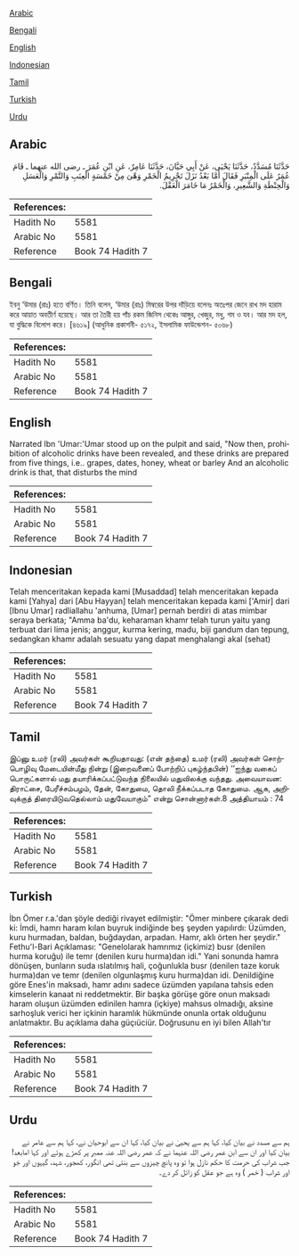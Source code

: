 [Arabic](#arabic)

[Bengali](#bengali)

[English](#english)

[Indonesian](#indonesian)

[Tamil](#tamil)

[Turkish](#turkish)

[Urdu](#urdu)

## Arabic


<div dir="rtl" lang="ar" style={{fontSize:'larger',backgroundColor:'#f8f9fa',padding:20}}>
حَدَّثَنَا مُسَدَّدٌ، حَدَّثَنَا يَحْيَى، عَنْ أَبِي حَيَّانَ، حَدَّثَنَا عَامِرٌ، عَنِ ابْنِ عُمَرَ ـ رضى الله عنهما ـ قَامَ عُمَرُ عَلَى الْمِنْبَرِ فَقَالَ أَمَّا بَعْدُ نَزَلَ تَحْرِيمُ الْخَمْرِ وَهْىَ مِنْ خَمْسَةٍ الْعِنَبِ وَالتَّمْرِ وَالْعَسَلِ وَالْحِنْطَةِ وَالشَّعِيرِ، وَالْخَمْرُ مَا خَامَرَ الْعَقْلَ‏.‏
</div>
<div style={{backgroundColor:'#f8f9fa',padding:20, marginBottom: 10}}><table> <thead> <tr> <th>References:</th> <th></th> </tr> </thead> <tbody><tr><td>Hadith No</td><td>5581</td></tr><tr><td>Arabic No</td><td>5581</td></tr><tr><td>Reference</td><td>Book 74 Hadith 7</td></tr></tbody></table></div>

## Bengali


<div dir="ltr" lang="bn" style={{fontSize:'larger',backgroundColor:'#f8f9fa',padding:20}}>
ইবনু ‘উমার (রাঃ) হতে বর্ণিত। তিনি বলেন, ‘উমার (রাঃ) মিম্বরের উপর দাঁড়িয়ে বলেনঃ অতঃপর জেনে রাখ মদ হারাম করে আয়াত অবতীর্ণ হয়েছে। আর তা তৈরী হয় পাঁচ রকম জিনিস থেকেঃ আঙ্গুর, খেজুর, মধু, গম ও যব। আর মদ হল, যা বুদ্ধিকে বিলোপ করে। [৪৬১৯] (আধুনিক প্রকাশনী- ৫১৭২, ইসলামিক ফাউন্ডেশন- ৫০৬৮)
</div>
<div style={{backgroundColor:'#f8f9fa',padding:20, marginBottom: 10}}><table> <thead> <tr> <th>References:</th> <th></th> </tr> </thead> <tbody><tr><td>Hadith No</td><td>5581</td></tr><tr><td>Arabic No</td><td>5581</td></tr><tr><td>Reference</td><td>Book 74 Hadith 7</td></tr></tbody></table></div>

## English


<div dir="ltr" lang="en" style={{fontSize:'larger',backgroundColor:'#f8f9fa',padding:20}}>
Narrated Ibn 'Umar:'Umar stood up on the pulpit and said, "Now then, prohibition of alcoholic drinks have been revealed, and these drinks are prepared from five things, i.e.. grapes, dates, honey, wheat or barley And an alcoholic drink is that, that disturbs the mind
</div>
<div style={{backgroundColor:'#f8f9fa',padding:20, marginBottom: 10}}><table> <thead> <tr> <th>References:</th> <th></th> </tr> </thead> <tbody><tr><td>Hadith No</td><td>5581</td></tr><tr><td>Arabic No</td><td>5581</td></tr><tr><td>Reference</td><td>Book 74 Hadith 7</td></tr></tbody></table></div>

## Indonesian


<div dir="ltr" lang="id" style={{fontSize:'larger',backgroundColor:'#f8f9fa',padding:20}}>
Telah menceritakan kepada kami [Musaddad] telah menceritakan kepada kami [Yahya] dari [Abu Hayyan] telah menceritakan kepada kami ['Amir] dari [Ibnu Umar] radliallahu 'anhuma, [Umar] pernah berdiri di atas mimbar seraya berkata; "Amma ba'du, keharaman khamr telah turun yaitu yang terbuat dari lima jenis; anggur, kurma kering, madu, biji gandum dan tepung, sedangkan khamr adalah sesuatu yang dapat menghalangi akal (sehat)
</div>
<div style={{backgroundColor:'#f8f9fa',padding:20, marginBottom: 10}}><table> <thead> <tr> <th>References:</th> <th></th> </tr> </thead> <tbody><tr><td>Hadith No</td><td>5581</td></tr><tr><td>Arabic No</td><td>5581</td></tr><tr><td>Reference</td><td>Book 74 Hadith 7</td></tr></tbody></table></div>

## Tamil


<div dir="ltr" lang="ta" style={{fontSize:'larger',backgroundColor:'#f8f9fa',padding:20}}>
இப்னு உமர் (ரலி) அவர்கள் கூறியதாவது: (என் தந்தை) உமர் (ரலி) அவர்கள் சொற்பொழிவு மேடையின்மீது நின்று (இறைவனைப் போற்றிப் புகழ்ந்தபின்) ‘‘ஐந்து வகைப் பொருட்களால் மது தயாரிக்கப்பட்டுவந்த நிலையில் மதுவிலக்கு வந்தது. அவையாவன: திராட்சை, பேரீச்சம்பழம், தேன், கோதுமை, தொலி நீக்கப்படாத கோதுமை. ஆக, அறிவுக்குத் திரையிடுவதெல்லாம் மதுவேயாகும்” என்று சொன்னார்கள்.8 அத்தியாயம் : 74
</div>
<div style={{backgroundColor:'#f8f9fa',padding:20, marginBottom: 10}}><table> <thead> <tr> <th>References:</th> <th></th> </tr> </thead> <tbody><tr><td>Hadith No</td><td>5581</td></tr><tr><td>Arabic No</td><td>5581</td></tr><tr><td>Reference</td><td>Book 74 Hadith 7</td></tr></tbody></table></div>

## Turkish


<div dir="ltr" lang="tr" style={{fontSize:'larger',backgroundColor:'#f8f9fa',padding:20}}>
İbn Ömer r.a.'dan şöyle dediği rivayet edilmiştir: "Ömer minbere çıkarak dedi ki: İmdi, hamrı haram kılan buyruk indiğinde beş şeyden yapılırdı: Üzümden, kuru hurmadan, baldan, buğdaydan, arpadan. Hamr, aklı örten her şeydir." Fethu'l-Bari Açıklaması: "Genelolarak hamrımız (içkimiz) busr (denilen hurma koruğu) ile temr (denilen kuru hurma)dan idi." Yani sonunda hamra dönüşen, bunların suda ıslatılmış hali, çoğunlukla busr (denilen taze koruk hurma)dan ve temr (denilen olgunlaşmış kuru hurma)dan idi. Denildiğine göre Enes'in maksadı, hamr adını sadece üzümden yapılana tahsis eden kimselerin kanaat ni reddetmektir. Bir başka görüşe göre onun maksadı haram oluşun üzümden edinilen hamra (içkiye) mahsus olmadığı, aksine sarhoşluk verici her içkinin haramlık hükmünde onunla ortak olduğunu anlatmaktır. Bu açıklama daha güçıüciür. Doğrusunu en iyi bilen Allah'tır
</div>
<div style={{backgroundColor:'#f8f9fa',padding:20, marginBottom: 10}}><table> <thead> <tr> <th>References:</th> <th></th> </tr> </thead> <tbody><tr><td>Hadith No</td><td>5581</td></tr><tr><td>Arabic No</td><td>5581</td></tr><tr><td>Reference</td><td>Book 74 Hadith 7</td></tr></tbody></table></div>

## Urdu


<div dir="rtl" lang="ur" style={{fontSize:'larger',backgroundColor:'#f8f9fa',padding:20}}>
ہم سے مسدد نے بیان کیا، کہا ہم سے یحییٰ نے بیان کیا، کہا ان سے ابوحیان نے، کہا ہم سے عامر نے بیان کیا اور ان سے ابن عمر رضی اللہ عنہما نے کہ عمر رضی اللہ عنہ ممبر پر کھڑے ہوئے اور کہا امابعد! جب شراب کی حرمت کا حکم نازل ہوا تو وہ پانچ چیزوں سے بنتی تھی انگور، کھجور، شہد، گیہوں اور جَو اور شراب ( خمر ) وہ ہے جو عقل کو زائل کر دے۔
</div>
<div style={{backgroundColor:'#f8f9fa',padding:20, marginBottom: 10}}><table> <thead> <tr> <th>References:</th> <th></th> </tr> </thead> <tbody><tr><td>Hadith No</td><td>5581</td></tr><tr><td>Arabic No</td><td>5581</td></tr><tr><td>Reference</td><td>Book 74 Hadith 7</td></tr></tbody></table></div>